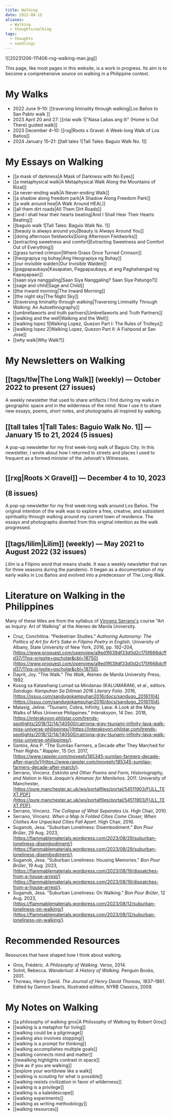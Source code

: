 ```yaml
---
title: Walking
date: 2022-08-15
aliases:
  - Walking
  - thoughts/walking
tags:
  - thoughts
  - seedlings
---
```

![[20231206-111406-rxg-walking-man.jpg]]

This page, like most pages in this website, is a work in progress. Its aim is to become a comprehensive source on walking in a Philippine context.

# My Walks 

- 2022 June 9–10: [[traversing liminality through walking|Los Baños to San Pablo walk ]]
- 2023 April 20 and 27: [[nlai walk 1|"Nasa Labas ang Ili" (Home is Out There) guided walk]]
- 2023 December 4–10: [[rxg|Roots x Gravel: A Week-long Walk of Los Baños]]
- 2024 January 15–21: [[tall tales 1|Tall Tales: Baguio Walk No. 1]]

# My Essays on Walking

- [[a mask of darkness|A Mask of Darkness with No Eyes]]
- [[a metaphysical walk|A Metaphysical Walk Along the Mountains of Rizal]]
- [[a never-ending walk|A Never-ending Walk]]
- [[a shadow along freedom park|A Shadow Along Freedom Park]]
- [[a walk around heal|A Walk Around HEAL]]
- [[all them dirt roads|All Them Dirt Roads]]
- [[and i shall hear their hearts beating|And I Shall Hear Their Hearts Beating]]
- [[baguio walk 1|Tall Tales: Baguio Walk No. 1]]
- [[beauty is always around you|Beauty is Always Around You]]
- [[doing afternoon fieldworks|Doing Afternoon Fieldworks]]
- [[extracting sweetness and comfort|Extracting Sweetness and Comfort Out of Everything]]
- [[grass turned crimson|Where Grass Once Turned Crimson]]
- [[heograpiya ng buhay|Ang Heograpiya ng Buhay]]
- [[our invisible walden|Our Invisible Walden]]
- [[pagpapaubaya|Kasapatan, Pagpapaubaya, at ang Paghahangad ng Kapayapaan]]
- [[saan siya nanggaling|Saan Siya Nanggaling? Saan Siya Patungo?]]
- [[sage and child|Sage and Child]]
- [[the inward morning|The Inward Morning]]
- [[the night sky|The Night Sky]]
- [[traversing liminality through walking|Traversing Liminality Through Walking: An Autoethnography]]
- [[umbrellaworts and truth partners|Umbrellaworts and Truth Partners]]
- [[walking and the well|Walking and the Well]]
- [[walking lopez 1|Walking Lopez, Quezon Part I: The Rules of Trolleys]]
- [[walking lopez 2|Walking Lopez, Quezon Part II: A Fishpond at San Jose]]
- [[why walk|Why Walk?]]

# My Newsletters on Walking

## [[tags/tlw|The Long Walk]] (weekly) — October 2022 to present (27 issues)

A weekly newsletter that used to share artifacts I find during my walks in geographic space and in the wilderness of the mind. Now I use it to share new essays, poems, short notes, and photographs all inspired by walking.

## [[tall tales 1|Tall Tales: Baguio Walk No. 1]]   — January 15 to 21, 2024 (5 issues)

A pop-up newsletter for my first week-long walk of Baguio City. In this newsletter, I wrote about how I returned to streets and places I used to frequent as a formed minister of the Jehovah's Witnesses.

## [[rxg|Roots ྾ Gravel]] — December 4 to 10, 2023 (8 issues)

A pop-up newsletter for my first week-long walk around Los Baños. The original intention of the walk was to explore a free, creative, and subsistent spirituality through walking around my current town of residence. The essays and photographs diverted from this original intention as the walk progressed.

## [[tags/lilim|Lilim]] (weekly) — May 2021 to August 2022 (32 issues)

*Lilim* is a Filipino word that means shade. It was a weekly newsletter that ran for three seasons during the pandemic. It began as a documentation of my early walks in Los Baños and evolved into a predecessor of The Long Walk.

# Literature on Walking in the Philippines

Many of these titles are from the syllabus of [Vincenz Serrano's](https://ateneo.academia.edu/vincenz) course "Art as Inquiry: Art of Walking" at the Ateneo de Manila University.

- Cruz, Conchitina. “Pedestrian Studies.” _Authoring Autonomy: The Politics of Art for Art’s Sake in Filipino Poetry in English_, University of Albany, State University of New York, 2016, pp. 192–204, [https://www.proquest.com/openview/a9ed1f639df33d0d2c175f668dcffd37/1?pq-origsite=gscholar&cbl=18750](https://www.proquest.com/openview/a9ed1f639df33d0d2c175f668dcffd37/1?pq-origsite=gscholar&cbl=18750).
- Dayrit, Joy. "The Walk." *The Walk*, Ateneo de Manila University Press, 1992.
- Kusog sa Katawhang Lumad sa Mindanao (KALUMARAN), et al., editors. _Sandugo: Kampuhan Sa Diliman 2016 Literary Folio_. 2016, [https://issuu.com/sandugokampuhan2016/docs/sandugo_20161104](https://issuu.com/sandugokampuhan2016/docs/sandugo_20161104).
- Malasig, Jeline. “Tsunami, Cobra, Infinity, Lava: A Look at the Many Walks of Miss Universe Philippines.” _Interaksyon_, 14 Dec. 2018, [https://interaksyon.philstar.com/trends-spotlights/2018/12/14/140500/catriona-gray-tsunami-infinity-lava-walk-miss-universe-philippines/](https://interaksyon.philstar.com/trends-spotlights/2018/12/14/140500/catriona-gray-tsunami-infinity-lava-walk-miss-universe-philippines/).
- Santos, Ana P. “The Sumilao Farmers, a Decade after They Marched for Their Rights.” _Rappler_, 15 Oct. 2017, [https://www.rappler.com/moveph/185345-sumilao-farmers-decade-after-march/](https://www.rappler.com/moveph/185345-sumilao-farmers-decade-after-march/).
- Serrano, Vincenz. _Eskinita and Other Poems and Form, Historiography, and Nation in Nick Joaquin’s Almanac for Manileños_. 2011. University of Manchester, [https://pure.manchester.ac.uk/ws/portalfiles/portal/54511903/FULL_TEXT.PDF](https://pure.manchester.ac.uk/ws/portalfiles/portal/54511903/FULL_TEXT.PDF).
- Serrano, Vincenz. _The Collapse of What Separates Us_. High Chair, 2010.
- Serrano, Vincenz. _When a Map Is Folded Cities Come Closer, When Clothes Are Unpacked Cities Fall Apart_. High Chair, 2016.
- Suganob, Jesa. “Suburban Loneliness: Disembodiment.” _Bon Pour Brûler_, 29 Aug. 2023, [https://flammablematerials.wordpress.com/2023/08/29/suburban-loneliness-disembodiment/](https://flammablematerials.wordpress.com/2023/08/29/suburban-loneliness-disembodiment/).
- Suganob, Jesa. “Suburban Loneliness: Housing Memories.” _Bon Pour Brûler_, 19 Aug. 2023, [https://flammablematerials.wordpress.com/2023/08/19/dispatches-from-a-house-arrest/](https://flammablematerials.wordpress.com/2023/08/19/dispatches-from-a-house-arrest/).
- Suganob, Jesa. “Suburban Loneliness: On Walking.” _Bon Pour Brûler_, 12 Aug. 2023, [https://flammablematerials.wordpress.com/2023/08/12/suburban-loneliness-on-walking/](https://flammablematerials.wordpress.com/2023/08/12/suburban-loneliness-on-walking/).

# Recommended Resources

Resources that have shaped how I think about walking.

- Gros, Frédéric. _A Philosophy of Walking_. Verso, 2014.
- Solnit, Rebecca. _Wanderlust: A History of Walking_. Penguin Books, 2001.
- Thoreau, Henry David. _The Journal of Henry David Thoreau, 1837–1861_. Edited by Damion Searls, Illustrated edition, NYRB Classics, 2009.

# My Notes on Walking

- [[a philosophy of walking gros|A Philosophy of Walking by Robert Gros]]
- [[walking is a metaphor for living]]
- [[walking could be a pilgrimage]]
- [[walking also involves stopping]]
- [[walking is a prompt for thinking]]
- [[walking accomplishes multiple goals]]
- [[walking connects mind and matter]]
- [[rewalking highlights contrast in space]]
- [[live as if you are walking]]
- [[explore your worldview like a walk]]
- [[walking is scouting for what is possible]]
- [[walking resists civilization in favor of wilderness]]
- [[walking is a privilege]]
- [[walking is a kaleidescope]]
- [[walking experiments]]
- [[walking as writing methodology]]
- [[walking resources]]